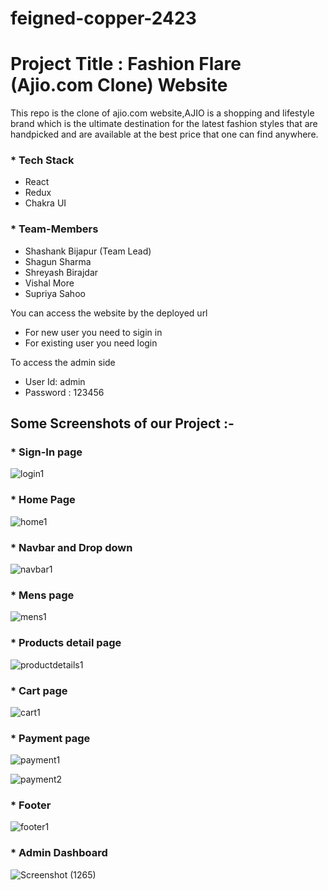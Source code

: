 # feigned-copper-2423
# Project Title : Fashion Flare (Ajio.com Clone) Website

This repo is the clone of ajio.com website,AJIO is a shopping and lifestyle brand which is the ultimate destination for the latest fashion styles that are handpicked and are available at the best price that one can find anywhere. 

### * Tech Stack

- React
- Redux
- Chakra UI

### * Team-Members

- Shashank Bijapur (Team Lead)
- Shagun Sharma
- Shreyash Birajdar
- Vishal More
- Supriya Sahoo

You can access the  website by the deployed url 
  - For new user you need to sigin in 
  - For existing user  you need login
  
  To access the admin side  
   - User Id: admin  
   - Password : 123456

## Some Screenshots of our Project :-

### * Sign-In page

![login1](https://user-images.githubusercontent.com/106108504/221401943-6a56fb36-cb70-4ae9-994b-cb98c9e63d67.png)

### * Home Page 

![home1](https://user-images.githubusercontent.com/106108504/221401830-52ba33d9-9c7e-459c-a641-c0e72950f325.png)

### * Navbar and Drop down

![navbar1](https://user-images.githubusercontent.com/106108504/221401922-c8cb6426-aee6-4fc2-9028-34d264d13d2f.png)

### * Mens page

![mens1](https://user-images.githubusercontent.com/106108504/221402043-295083c1-e6dc-40c9-bca5-8ad96988ff3b.png)


### * Products detail page

![productdetails1](https://user-images.githubusercontent.com/106108504/221402132-e6cbd03b-32e8-4331-9209-6a3dc3b593cb.png)

### * Cart page

![cart1](https://user-images.githubusercontent.com/106108504/221402095-4cd711d2-60e7-4346-b8ca-2d54eeb77923.png)


### * Payment page

![payment1](https://user-images.githubusercontent.com/106108504/221402244-d055d65a-c77b-4bc6-b138-2018ae7b3a6c.png)

![payment2](https://user-images.githubusercontent.com/106108504/221402253-64582182-4ccf-427f-a24a-d269ca3217c2.png)


### * Footer 

![footer1](https://user-images.githubusercontent.com/106108504/221401931-4e0cab75-aaf5-4f05-a8fb-30925dd40eec.png)

### * Admin Dashboard

![Screenshot (1265)](https://user-images.githubusercontent.com/107456969/230724104-ecb403b4-96c3-4d7c-8219-85238b0dedee.png)


